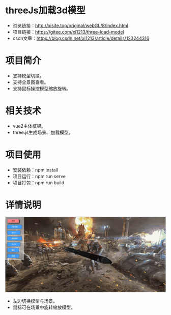 # threeJs加载3d模型
* 浏览链接：http://xisite.top/original/webGL/8/index.html
* 项目链接：https://gitee.com/xi1213/three-load-model
* csdn文章：https://blog.csdn.net/xi1213/article/details/123244316
# 项目简介
* 支持模型切换。
* 支持全景图查看。
* 支持鼠标操控模型缩放旋转。
# 相关技术
* vue2主体框架。
* three.js生成场景、加载模型。
# 项目使用
* 安装依赖：npm install
* 项目运行：npm run serve
* 项目打包：npm run build
# 详情说明
![img](./mdImg/1.jpg)
* 左边切换模型与场景。
* 鼠标可在场景中旋转缩放模型。